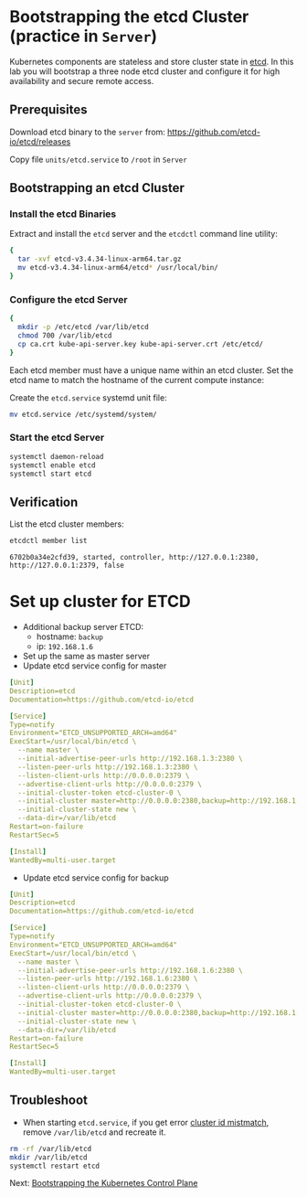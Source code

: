 # Bootstrapping the etcd Cluster (practice in `Server`)

Kubernetes components are stateless and store cluster state in [etcd](https://github.com/etcd-io/etcd). In this lab you will bootstrap a three node etcd cluster and configure it for high availability and secure remote access.

## Prerequisites

Download etcd binary to the `server` from: https://github.com/etcd-io/etcd/releases

Copy file `units/etcd.service` to `/root` in `Server`

## Bootstrapping an etcd Cluster

### Install the etcd Binaries

Extract and install the `etcd` server and the `etcdctl` command line utility:

```bash
{
  tar -xvf etcd-v3.4.34-linux-arm64.tar.gz
  mv etcd-v3.4.34-linux-arm64/etcd* /usr/local/bin/
}
```

### Configure the etcd Server

```bash
{
  mkdir -p /etc/etcd /var/lib/etcd
  chmod 700 /var/lib/etcd
  cp ca.crt kube-api-server.key kube-api-server.crt /etc/etcd/
}
```

Each etcd member must have a unique name within an etcd cluster. Set the etcd name to match the hostname of the current compute instance:

Create the `etcd.service` systemd unit file:

```bash
mv etcd.service /etc/systemd/system/
```

### Start the etcd Server

```bash
systemctl daemon-reload
systemctl enable etcd
systemctl start etcd
```

## Verification

List the etcd cluster members:

```bash
etcdctl member list
```

```text
6702b0a34e2cfd39, started, controller, http://127.0.0.1:2380, http://127.0.0.1:2379, false
```

# Set up cluster for ETCD
- Additional backup server ETCD: 
  - hostname: `backup`
  - ip: `192.168.1.6`
- Set up the same as master server
- Update etcd service config for master
```yaml
[Unit]
Description=etcd
Documentation=https://github.com/etcd-io/etcd

[Service]
Type=notify
Environment="ETCD_UNSUPPORTED_ARCH=amd64"
ExecStart=/usr/local/bin/etcd \
  --name master \
  --initial-advertise-peer-urls http://192.168.1.3:2380 \
  --listen-peer-urls http://192.168.1.3:2380 \
  --listen-client-urls http://0.0.0.0:2379 \
  --advertise-client-urls http://0.0.0.0:2379 \
  --initial-cluster-token etcd-cluster-0 \
  --initial-cluster master=http://0.0.0.0:2380,backup=http://192.168.1.6:2380 \
  --initial-cluster-state new \
  --data-dir=/var/lib/etcd
Restart=on-failure
RestartSec=5

[Install]
WantedBy=multi-user.target
```
- Update etcd service config for backup
```yaml
[Unit]
Description=etcd
Documentation=https://github.com/etcd-io/etcd

[Service]
Type=notify
Environment="ETCD_UNSUPPORTED_ARCH=amd64"
ExecStart=/usr/local/bin/etcd \
  --name master \
  --initial-advertise-peer-urls http://192.168.1.6:2380 \
  --listen-peer-urls http://192.168.1.6:2380 \
  --listen-client-urls http://0.0.0.0:2379 \
  --advertise-client-urls http://0.0.0.0:2379 \
  --initial-cluster-token etcd-cluster-0 \
  --initial-cluster master=http://0.0.0.0:2380,backup=http://192.168.1.3:2380 \
  --initial-cluster-state new \
  --data-dir=/var/lib/etcd
Restart=on-failure
RestartSec=5

[Install]
WantedBy=multi-user.target
```

## Troubleshoot
- When starting `etcd.service`, if you get error [cluster id mistmatch](https://stackoverflow.com/questions/40585943/etcd-cluster-id-mistmatch), remove `/var/lib/etcd` and recreate it.

```bash
rm -rf /var/lib/etcd
mkdir /var/lib/etcd
systemctl restart etcd
```

Next: [Bootstrapping the Kubernetes Control Plane](08-bootstrapping-kubernetes-controllers.md)
